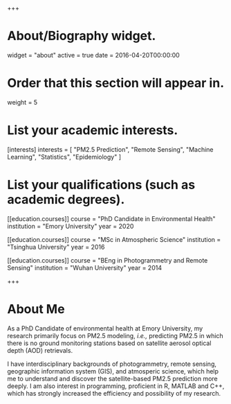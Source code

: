 +++
# About/Biography widget.
widget = "about"
active = true
date = 2016-04-20T00:00:00

# Order that this section will appear in.
weight = 5

# List your academic interests.
[interests]
  interests = [
    "PM2.5 Prediction",
    "Remote Sensing",
    "Machine Learning",
    "Statistics",
    "Epidemiology"
  ]

# List your qualifications (such as academic degrees).
 [[education.courses]]
  course = "PhD Candidate in Environmental Health"
  institution = "Emory University"
  year = 2020

[[education.courses]]
  course = "MSc in Atmospheric Science"
  institution = "Tsinghua University"
  year = 2016

[[education.courses]]
  course = "BEng in Photogrammetry and Remote Sensing"
  institution = "Wuhan University"
  year = 2014
 
+++

# About Me
As a PhD Candidate of environmental health at Emory University, my research primarily focus on PM2.5 modeling, *i.e.,* predicting PM2.5 in which there is no ground monitoring stations based on satellite aerosol optical depth (AOD) retrievals. 

I have interdisciplinary backgrounds of photogrammetry, remote sensing, geographic information system (GIS), and atmosperic science, which help me to understand and discover the satellite-based PM2.5 prediction more deeply. I am also interest in programming, proficient in R, MATLAB and C++, which has strongly increased the efficiency and possibility of my research. 
